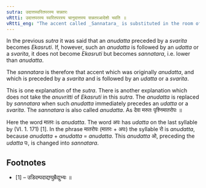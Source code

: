 ```yaml
---
sutra: उदात्तस्वरितपरस्य सन्नतरः
vRtti: उदात्तपरस्य स्वरितपरस्य चानुदात्तस्य सन्नतरआदेशो भवति ॥
vRtti_eng: "The accent called _Sannatara_ is substituted in the room of an _anudatta_ vowel, which has an _udatta_ or _svarita_ vowel following it."
---
```

In the previous _sutra_ it was said that an _anudatta_ preceded by a _svarita_ becomes _Ekasruti_. If, however, such an _anudatta_ is followed by an _udatta_ or a _svarita_, it does not become _Ekasruti_ but becomes _sannatara_, i.e. lower than _anudatta_.

The _sannatara_ is therefore that accent which was originally _anudatta_, and which is preceded by a _svarita_ and is followed by an _udatta_ or a _svarita_. 

This is one explanation of the _sutra_. There is another explanation which does not take the _anuvritti_ of _Ekasruti_ in this _sutra_. The _anudatta_ is replaced by _sannatara_ when such _anudatta_ immediately precedes an _udatta_ or a _svarita_. The _sannatara_ is also called _anudatta_. As देवा मरुतः पृश्निमातरोपः ॥

Here the word मातरः is _anudatta_. The word अपः has _udatta_ on the last syllable by (VI. 1. 171) \[1\]. In the phrase मातरोपः (मातरः + अपः) the syllable रो is _anudatta_, because _anudatta_ + _anudatta_ = _anudatta_. This _anudatta_ ओ, preceding the _udatta_ पः, is changed into _sannatara_.

## Footnotes
- [1] – उडिदम्पदाद्यप्पुम्रैद्युभ्यः ॥
